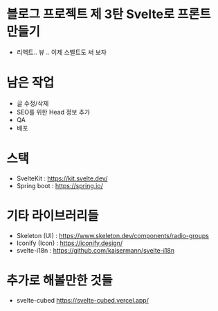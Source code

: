 # 블로그 프로젝트 제 3탄 Svelte로 프론트 만들기
- 리액트.. 뷰 .. 이제 스벨트도 써 보자

# 남은 작업
- 글 수정/삭제
- SEO를 위한 Head 정보 추가
- QA
- 배포

# 스택
- SvelteKit : https://kit.svelte.dev/
- Spring boot : https://spring.io/

# 기타 라이브러리들
- Skeleton (UI) : https://www.skeleton.dev/components/radio-groups
- Iconify (Icon) : https://iconify.design/
- svelte-i18n : https://github.com/kaisermann/svelte-i18n

# 추가로 해볼만한 것들
- svelte-cubed https://svelte-cubed.vercel.app/
